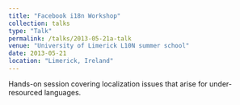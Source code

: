 ```yaml
---
title: "Facebook i18n Workshop"
collection: talks
type: "Talk"
permalink: /talks/2013-05-21a-talk
venue: "University of Limerick L10N summer school"
date: 2013-05-21
location: "Limerick, Ireland"
---
```


Hands-on session covering localization issues that arise for under-resourced languages.
